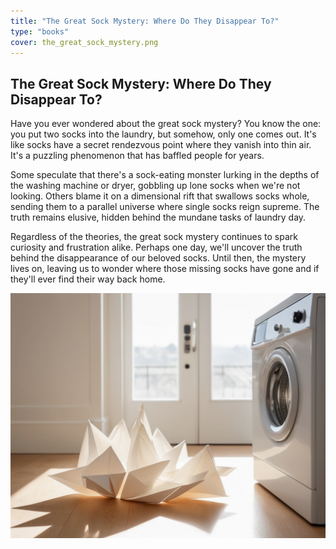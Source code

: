 ```yaml
---
title: "The Great Sock Mystery: Where Do They Disappear To?"
type: "books"
cover: the_great_sock_mystery.png
---
```


## The Great Sock Mystery: Where Do They Disappear To?
Have you ever wondered about the great sock mystery? You know the one: you put two socks into the laundry, but somehow, only one comes out. It's like socks have a secret rendezvous point where they vanish into thin air. It's a puzzling phenomenon that has baffled people for years.

Some speculate that there's a sock-eating monster lurking in the depths of the washing machine or dryer, gobbling up lone socks when we're not looking. Others blame it on a dimensional rift that swallows socks whole, sending them to a parallel universe where single socks reign supreme. The truth remains elusive, hidden behind the mundane tasks of laundry day.

Regardless of the theories, the great sock mystery continues to spark curiosity and frustration alike. Perhaps one day, we'll uncover the truth behind the disappearance of our beloved socks. Until then, the mystery lives on, leaving us to wonder where those missing socks have gone and if they'll ever find their way back home.

![laundry](2024-03-10_16-01-30_9866.png)